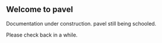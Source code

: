 ## Welcome to pavel

Documentation under construction.
pavel still being schooled.

Please check back in a while.
<script src="https://github.com/orectique/pavel/blob/gh-pages/script.js"></script>
